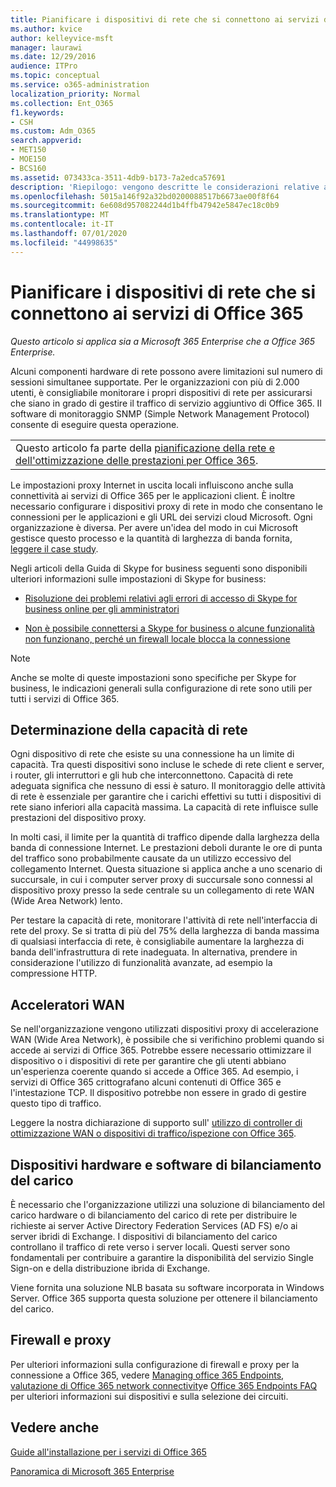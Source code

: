```yaml
---
title: Pianificare i dispositivi di rete che si connettono ai servizi di Office 365
ms.author: kvice
author: kelleyvice-msft
manager: laurawi
ms.date: 12/29/2016
audience: ITPro
ms.topic: conceptual
ms.service: o365-administration
localization_priority: Normal
ms.collection: Ent_O365
f1.keywords:
- CSH
ms.custom: Adm_O365
search.appverid:
- MET150
- MOE150
- BCS160
ms.assetid: 073433ca-3511-4db9-b173-7a2edca57691
description: 'Riepilogo: vengono descritte le considerazioni relative alla capacità di rete, agli acceleratori WAN e ai dispositivi di bilanciamento del carico utilizzati per la connessione a Office 365.'
ms.openlocfilehash: 5015a146f92a32bd0200088517b6673ae00f8f64
ms.sourcegitcommit: 6e608d957082244d1b4ffb47942e5847ec18c0b9
ms.translationtype: MT
ms.contentlocale: it-IT
ms.lasthandoff: 07/01/2020
ms.locfileid: "44998635"
---
```

# <a name="plan-for-network-devices-that-connect-to-office-365-services"></a>Pianificare i dispositivi di rete che si connettono ai servizi di Office 365

*Questo articolo si applica sia a Microsoft 365 Enterprise che a Office 365 Enterprise.*
  
Alcuni componenti hardware di rete possono avere limitazioni sul numero di sessioni simultanee supportate. Per le organizzazioni con più di 2.000 utenti, è consigliabile monitorare i propri dispositivi di rete per assicurarsi che siano in grado di gestire il traffico di servizio aggiuntivo di Office 365. Il software di monitoraggio SNMP (Simple Network Management Protocol) consente di eseguire questa operazione.

||
|:-----|
| Questo articolo fa parte della [pianificazione della rete e dell'ottimizzazione delle prestazioni per Office 365](https://aka.ms/tune).|

Le impostazioni proxy Internet in uscita locali influiscono anche sulla connettività ai servizi di Office 365 per le applicazioni client. È inoltre necessario configurare i dispositivi proxy di rete in modo che consentano le connessioni per le applicazioni e gli URL dei servizi cloud Microsoft. Ogni organizzazione è diversa. Per avere un'idea del modo in cui Microsoft gestisce questo processo e la quantità di larghezza di banda fornita, [leggere il case study](https://www.microsoft.com/itshowcase/Article/Content/631/Optimizing-network-performance-for-Microsoft-Office-365).
  
Negli articoli della Guida di Skype for business seguenti sono disponibili ulteriori informazioni sulle impostazioni di Skype for business:
  
- [Risoluzione dei problemi relativi agli errori di accesso di Skype for business online per gli amministratori](https://docs.microsoft.com/skypeforbusiness/set-up-skype-for-business-online/troubleshooting-sign-in-errors-for-admins)

- [Non è possibile connettersi a Skype for business o alcune funzionalità non funzionano, perché un firewall locale blocca la connessione](https://go.microsoft.com/fwlink/p/?LinkID=243625)

> [!NOTE]
> Anche se molte di queste impostazioni sono specifiche per Skype for business, le indicazioni generali sulla configurazione di rete sono utili per tutti i servizi di Office 365.
  
## <a name="determining-network-capacity"></a>Determinazione della capacità di rete

Ogni dispositivo di rete che esiste su una connessione ha un limite di capacità. Tra questi dispositivi sono incluse le schede di rete client e server, i router, gli interruttori e gli hub che interconnettono. Capacità di rete adeguata significa che nessuno di essi è saturo. Il monitoraggio delle attività di rete è essenziale per garantire che i carichi effettivi su tutti i dispositivi di rete siano inferiori alla capacità massima. La capacità di rete influisce sulle prestazioni del dispositivo proxy.
  
In molti casi, il limite per la quantità di traffico dipende dalla larghezza della banda di connessione Internet. Le prestazioni deboli durante le ore di punta del traffico sono probabilmente causate da un utilizzo eccessivo del collegamento Internet. Questa situazione si applica anche a uno scenario di succursale, in cui i computer server proxy di succursale sono connessi al dispositivo proxy presso la sede centrale su un collegamento di rete WAN (Wide Area Network) lento.
  
Per testare la capacità di rete, monitorare l'attività di rete nell'interfaccia di rete del proxy. Se si tratta di più del 75% della larghezza di banda massima di qualsiasi interfaccia di rete, è consigliabile aumentare la larghezza di banda dell'infrastruttura di rete inadeguata. In alternativa, prendere in considerazione l'utilizzo di funzionalità avanzate, ad esempio la compressione HTTP.
  
## <a name="wan-accelerators"></a>Acceleratori WAN

Se nell'organizzazione vengono utilizzati dispositivi proxy di accelerazione WAN (Wide Area Network), è possibile che si verifichino problemi quando si accede ai servizi di Office 365. Potrebbe essere necessario ottimizzare il dispositivo o i dispositivi di rete per garantire che gli utenti abbiano un'esperienza coerente quando si accede a Office 365. Ad esempio, i servizi di Office 365 crittografano alcuni contenuti di Office 365 e l'intestazione TCP. Il dispositivo potrebbe non essere in grado di gestire questo tipo di traffico.
  
Leggere la nostra dichiarazione di supporto sull' [utilizzo di controller di ottimizzazione WAN o dispositivi di traffico/ispezione con Office 365](https://support.microsoft.com/kb/2690045).
  
## <a name="hardware-and-software-load-balancing-devices"></a>Dispositivi hardware e software di bilanciamento del carico

È necessario che l'organizzazione utilizzi una soluzione di bilanciamento del carico hardware o di bilanciamento del carico di rete per distribuire le richieste ai server Active Directory Federation Services (AD FS) e/o ai server ibridi di Exchange. I dispositivi di bilanciamento del carico controllano il traffico di rete verso i server locali. Questi server sono fondamentali per contribuire a garantire la disponibilità del servizio Single Sign-on e della distribuzione ibrida di Exchange.
  
Viene fornita una soluzione NLB basata su software incorporata in Windows Server. Office 365 supporta questa soluzione per ottenere il bilanciamento del carico.
  
## <a name="firewalls-and-proxies"></a>Firewall e proxy

Per ulteriori informazioni sulla configurazione di firewall e proxy per la connessione a Office 365, vedere [Managing office 365 Endpoints](https://support.office.com/article/99cab9d4-ef59-4207-9f2b-3728eb46bf9a), [valutazione di Office 365 network connectivity](assessing-network-connectivity.md)e [Office 365 Endpoints FAQ](https://support.office.com/article/d4088321-1c89-4b96-9c99-54c75cae2e6d) per ulteriori informazioni sui dispositivi e sulla selezione dei circuiti.
  
## <a name="see-also"></a>Vedere anche

[Guide all'installazione per i servizi di Office 365](setup-guides-for-office-365.md)

[Panoramica di Microsoft 365 Enterprise](https://docs.microsoft.com/microsoft-365/enterprise/microsoft-365-overview)
